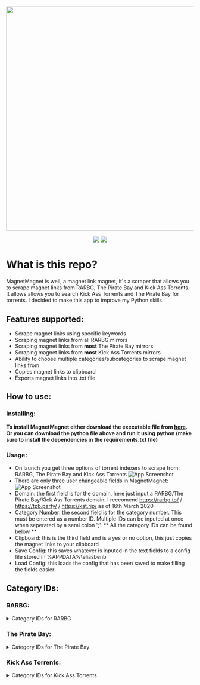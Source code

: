 <h3 align="center"><img src="https://i.imgur.com/pX9no9C.png" width="600px"></h3>
<p align="center">
  <a href="https://github.com/eliasbenb/MagnetMagnet/releases"><img src="https://img.shields.io/github/downloads/eliasbenb/MagnetMagnet/total?color=%234197fe&style=for-the-badge"></a>
  <a href="https://github.com/eliasbenb/MagnetMagnet/releases/latest"><img src="https://img.shields.io/github/v/release/eliasbenb/MagnetMagnet?color=%234197fe&style=for-the-badge"></a>
</p>

# What is this repo?
MagnetMagnet is well, a magnet link magnet, it's a scraper that allows you to scrape magnet links from RARBG, The Pirate Bay and Kick Ass Torrents. It allows allows you to search Kick Ass Torrents and The Pirate Bay for torrents. I decided to make this app to improve my Python skills.

## Features supported:
- Scrape magnet links using specific keywords
- Scraping magnet links from all RARBG mirrors
- Scraping magnet links from **most** The Pirate Bay mirrors
- Scraping magnet links from **most** Kick Ass Torrents mirrors
- Ability to choose multiple categories/subcategories to scrape magnet links from
- Copies magnet links to clipboard
- Exports magnet links into .txt file

## How to use:
### Installing:
**To install MagnetMagnet either download the executable file from [here](https://github.com/eliasbenb/MagnetMagnet/releases).**
**Or you can download the python file above and run it using python (make sure to install the dependencies in the requirements.txt file)**
### Usage:
- On launch you get three options of torrent indexers to scrape from: RARBG, The Pirate Bay and Kick Ass Torrents
![App Screenshot](https://user-images.githubusercontent.com/54410649/77230942-4fc64a00-6bb1-11ea-9c96-f38b39774105.PNG)
- There are only three user changeable fields in MagnetMagnet:
![App Screenshot](https://user-images.githubusercontent.com/54410649/77230937-4e951d00-6bb1-11ea-8c3a-c60be2023bf8.PNG)
- Domain: the first field is for the domain, here just input a RARBG/The Pirate Bay/Kick Ass Torrents domain. I reccomend https://rarbg.to/ / https://tpb.party/ / https://kat.rip/ as of 16th March 2020
- Category Number: the second field is for the category number. This must be entered as a number ID. Multiple IDs can be inputed at once when seperated by a semi colon ';'. ** All the category IDs can be found below **
- Clipboard: this is the third field and is a yes or no option, this just copies the magnet links to your clipboard
- Save Config: this saves whatever is inputed in the text fields to a config file stored in %APPDATA%\eliasbenb
- Load Config: this loads the config that has been saved to make filling the fields easier
## Category IDs:
<h3>RARBG:</h3>
<details><summary>Category IDs for RARBG</summary><br>
    <li> XXX = 2;4</li>
    <details><summary>XXX Subcategories</summary><br>
      <ul>
        <li> XXX (18+) = 4</li>
      </ul>
    </details>
    <li> TV Shows = 2;18;41;49</li>
    <details><summary>TV Shows Subcategories</summary><br>
      <ul>
        <li> TV Episodes = 18</li>
        <li> TV HD Episodes = 41</li>
        <li> TV UHD Episodes = 49</li>
      </ul>
    </details>
    <li> Games = 2;27;28;29;30;31;32;40;53</li>
    <details><summary>Games Subcategories</summary><br>
      <ul>
        <li> Games/PC ISO = 27</li>
        <li> Games/PC RIP = 28</li>
        <li> Games/PS3 = 40</li>
        <li> Games/XBOX-360 = 32</li>
        <li> Games/PS4 = 53</li>
      </ul>
    </details>
    <li> Music = 2;23;24;25;26</li>
    <details><summary>Music Subcategories</summary><br>
      <ul>
        <li> Music/MP3 = 23</li>
        <li> Music/FLAC = 25</li>
      </ul>
    </details>
    <li> Software = 2;33;34;43 </li>
    <details><summary>Software Subcategories</summary><br>
      <ul>
        <li> Software/PC ISO = 33</li>
      </ul>
    </details>
        

        
  </ul>
</details>
<h3>The Pirate Bay:</h3>
<details><summary>Category IDs for The Pirate Bay</summary><br>
  <ul>
    <details><summary>Audio Subcategories</summary><br>
      <ul>
        <li> Music = 101</li>
        <li> Audio books = 102</li>
        <li> Sound clips = 103</li>
        <li> FLAC = 104</li>
        <li> Other = 199</li>
      </ul>
    </details>
    <details><summary>Video Subcategories</summary><br>
      <ul>
        <li> Movies = 201</li>
        <li> Movies DVDR = 202</li>
        <li> Music videos = 203</li>
        <li> Movie clips = 204</li>
        <li> TV shows = 205</li>
        <li> Handheld = 206</li>
        <li> HD - Movies = 207</li>
        <li> HD - TV shows = 208</li>
        <li> 3D = 209</li>
        <li> Other = 299</li>
      </ul>
    </details>
    <details><summary>Applications Subcategories</summary><br>
      <ul>
        <li> Windows = 301</li>
        <li> Mac = 302</li>
        <li> Unix clips = 303</li>
        <li> Handheld = 304</li>
        <li> IOS (iPad/iPhone) = 305</li>
        <li> Android = 306</li>
        <li> Other OS = 399</li>
      </ul>
    </details>
    <details><summary>Games Subcategories</summary><br>
      <ul>
        <li> PC = 401</li>
        <li> Mac = 402</li>
        <li> PSx = 403</li>
        <li> XBOX360 = 404</li>
        <li> Wii = 405</li>
        <li> Handheld = 406</li>
        <li> IOS (iPad/iPhone) = 407</li>
        <li> Android = 408</li>
        <li> Other = 499</li>
      </ul>
    </details>
    <details><summary>Porn Subcategories</summary><br>
      <ul>
        <li> Movies = 501</li>
        <li> Movies DVDR = 502</li>
        <li> Pictures = 503</li>
        <li> Games = 504</li>
        <li> HD - Movies = 505</li>
        <li> Movie clips = 506</li>
        <li> Other = 599</li>
      </ul>
    </details>
    <details><summary>Other Subcategories</summary><br>
      <ul>
        <li> E-books = 601</li>
        <li> Comics = 602</li>
        <li> Pictures = 603</li>
        <li> Covers = 604</li>
        <li> Physibles = 605</li>
        <li> Other = 699</li>
      </ul>
    </details>
    <li> All = 0</li>
  </ul>
</details>
<h3>Kick Ass Torrents:</h3>
<details><summary>Category IDs for Kick Ass Torrents</summary><br>
  <ul>
    <li> Movies = movies</li>
    <li> TV = tv</li>
    <li> Anime = anime</li>
    <li> Music = music</li>
    <li> Books = books</li>
    <li> Games = games</li>
    <li> Applications = applications</li>
    <li> XXX = xxx</li>
    <li> All = new</li>
  </ul>
</details>
